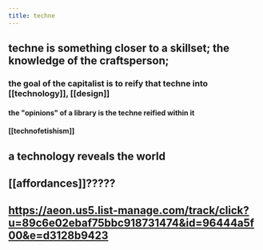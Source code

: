 ```yaml
---
title: techne
---
```


## techne is something closer to a skillset; the knowledge of the craftsperson;
### the goal of the capitalist is to reify that techne into [[technology]], [[design]]
#### the "opinions" of a library is the techne reified within it
#### [[technofetishism]]
## a technology reveals the world
## [[affordances]]?????
## https://aeon.us5.list-manage.com/track/click?u=89c6e02ebaf75bbc918731474&id=96444a5f00&e=d3128b9423
